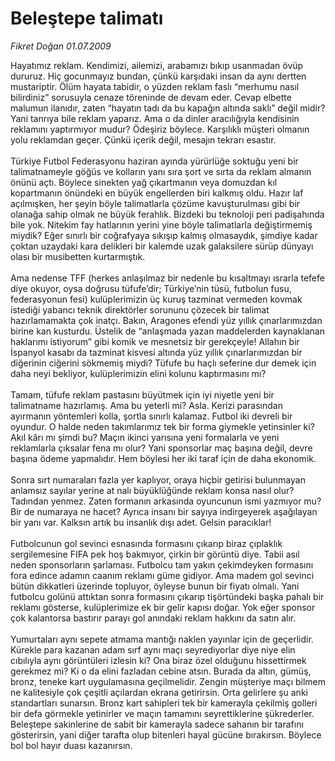 # Beleştepe talimatı

*Fikret Doğan 01.07.2009*

<div class="taraf_structure_2col_1zq">
<div class="margen_n">



 <p>Hayatımız reklam. Kendimizi, ailemizi, arabamızı bıkıp usanmadan övüp dururuz. Hiç gocunmayız bundan, çünkü karşıdaki insan da aynı dertten mustariptir. Ölüm hayata tabidir, o yüzden reklam faslı “merhumu nasıl bilirdiniz” sorusuyla cenaze töreninde de devam eder. Cevap elbette malumun ilanıdır, zaten “hayatın tadı da bu kapağın altında saklı” değil midir? Yani tanrıya bile reklam yaparız. Ama o da dinler aracılığıyla kendisinin reklamını yaptırmıyor mudur? Ödeşiriz böylece. Karşılıklı müşteri olmanın yolu reklamdan geçer. Çünkü içerik değil, mesajın tekrarı esastır. <br/><br/>Türkiye Futbol Federasyonu haziran ayında yürürlüğe soktuğu yeni bir talimatnameyle göğüs ve kolların yanı sıra şort ve sırta da reklam almanın önünü açtı. Böylece sinekten yağ çıkartmanın veya domuzdan kıl kopartmanın önündeki en büyük engellerden biri kalkmış oldu. Hazır laf açılmışken, her şeyin böyle talimatlarla çözüme kavuşturulması gibi bir olanağa sahip olmak ne büyük ferahlık. Bizdeki bu teknoloji peri padişahında bile yok. Nitekim fay hatlarının yerini yine böyle talimatlarla değiştirmemiş miydik? Eğer sınırlı bir coğrafyaya sıkışıp kalmış olmasaydık, şimdiye kadar çoktan uzaydaki kara delikleri bir kalemde uzak galaksilere sürüp dünyayı olası bir musibetten kurtarmıştık. <br/><br/>Ama nedense TFF (herkes anlaşılmaz bir nedenle bu kısaltmayı ısrarla tefefe diye okuyor, oysa doğrusu tüfufe’dir; Türkiye’nin tüsü, futbolun fusu, federasyonun fesi) kulüplerimizin üç kuruş tazminat vermeden kovmak istediği yabancı teknik direktörler sorununu çözecek bir talimat hazırlamamakta çok inatçı. Bakın, Aragones efendi yüz yıllık çınarlarımızdan birine kan kusturdu. Üstelik de “anlaşmada yazan maddelerden kaynaklanan haklarımı istiyorum” gibi komik ve mesnetsiz bir gerekçeyle! Allahın bir İspanyol kasabı da tazminat kisvesi altında yüz yıllık çınarlarımızdan bir diğerinin ciğerini sökmemiş miydi? Tüfufe bu haçlı seferine dur demek için daha neyi bekliyor, kulüplerimizin elini kolunu kaptırmasını mı? <br/><br/>Tamam, tüfufe reklam pastasını büyütmek için iyi niyetle yeni bir talimatname hazırlamış. Ama bu yeterli mi? Asla. Kerizi parasından ayırmanın yöntemleri kolla, şortla sınırlı kalamaz. Futbol iki devreli bir oyundur. O halde neden takımlarımız tek bir forma giymekle yetinsinler ki? Akıl kârı mı şimdi bu? Maçın ikinci yarısına yeni formalarla ve yeni reklamlarla çıksalar fena mı olur? Yani sponsorlar maç başına değil, devre başına ödeme yapmalıdır. Hem böylesi her iki taraf için de daha ekonomik. <br/><br/>Sonra sırt numaraları fazla yer kaplıyor, oraya hiçbir getirisi bulunmayan anlamsız sayılar yerine at nalı büyüklüğünde reklam konsa nasıl olur? Tadından yenmez. Zaten formanın arkasında oyuncunun ismi yazmıyor mu? Bir de numaraya ne hacet? Ayrıca insanı bir sayıya indirgeyerek aşağılayan bir yanı var. Kalksın artık bu insanlık dışı adet. Gelsin paracıklar! <br/><br/>Futbolcunun gol sevinci esnasında formasını çıkarıp biraz çıplaklık sergilemesine FIFA pek hoş bakmıyor, çirkin bir görüntü diye. Tabii asıl neden sponsorların şarlaması. Futbolcu tam yakın çekimdeyken formasını fora edince adamın caanım reklamı güme gidiyor. Ama madem gol sevinci bütün dikkatleri üzerinde topluyor, öyleyse bunun bir fiyatı olmalı. Yani futbolcu golünü attıktan sonra formasını çıkarıp tişörtündeki başka pahalı bir reklamı gösterse, kulüplerimize ek bir gelir kapısı doğar. Yok eğer sponsor çok kalantorsa bastırır parayı gol anındaki reklam hakkını da satın alır. <br/><br/>Yumurtaları aynı sepete atmama mantığı naklen yayınlar için de geçerlidir. Kürekle para kazanan adam sırf aynı maçı seyrediyorlar diye niye elin cıbılıyla aynı görüntüleri izlesin ki? Ona biraz özel olduğunu hissettirmek gerekmez mi? Ki o da elini fazladan cebine atsın. Burada da altın, gümüş, bronz, teneke kart uygulamasına geçilmelidir. Zengin müşteriye maçı bilmem ne kalitesiyle çok çeşitli açılardan ekrana getirirsin. Orta gelirlere şu anki standartları sunarsın. Bronz kart sahipleri tek bir kamerayla çekilmiş golleri bir defa görmekle yetinirler ve maçın tamamını seyrettiklerine şükrederler. Beleştepe sakinlerine de sabit bir kamerayla sadece sahanın bir tarafını gösterirsin, yani diğer tarafta olup bitenleri hayal gücüne bırakırsın. Böylece bol bol hayır duası kazanırsın.</p>
<br/>
<br/>
<br/>



<br/>


<div id="taraf_not">
</div>

</div>


</div>
